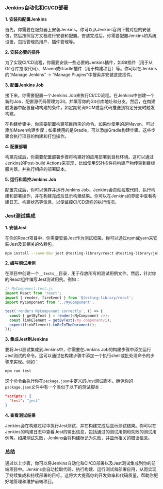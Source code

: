 ### Jenkins自动化和CI/CD部署

**1. 安装和配置Jenkins**

首先，你需要在服务器上安装Jenkins。你可以从Jenkins官网下载对应的安装包，然后按照官方文档进行安装和配置。安装完成后，你需要配置Jenkins的系统设置，包括管理员用户、插件管理等。

**2. 安装必要的插件**

为了实现CI/CD流程，你需要安装一些必要的Jenkins插件，如Git插件（用于从Git仓库拉取代码）、Maven或Gradle插件（用于构建项目）等。你可以在Jenkins的“Manage Jenkins” -> “Manage Plugins”中搜索并安装这些插件。

**3. 配置Jenkins Job**

接下来，你需要配置一个Jenkins Job来执行CI/CD流程。在Jenkins中创建一个新的Job，配置源代码管理为Git，并填写你的Git仓库地址和分支。然后，在构建触发器中配置自动构建的条件，如定期轮询SCM或当代码推送到特定分支时触发构建。

在构建步骤中，你需要配置构建项目所需的命令。如果你使用的是Maven，可以添加Maven构建步骤；如果使用的是Gradle，可以添加Gradle构建步骤。这些步骤会执行项目的构建和打包操作。

**4. 配置部署**

构建完成后，你需要配置部署步骤将构建好的应用部署到目标环境。这可以通过Jenkins的Post-build Actions来实现，比如使用SSH插件将构建产物传输到目标服务器，并执行相应的部署脚本。

**5. 运行和监控Jenkins Job**

配置完成后，你可以保存并运行Jenkins Job。Jenkins会自动拉取代码、执行构建和部署操作，并在构建完成后显示构建结果。你可以在Jenkins的界面中查看构建日志、构建状态等信息，以便监控CI/CD流程的执行情况。

### Jest测试集成

**1. 安装Jest**

在你的React项目中，你需要安装Jest作为测试框架。你可以通过npm或yarn来安装Jest及其相关的依赖包。

```bash
npm install --save-dev jest @testing-library/react @testing-library/jest-dom
```

**2. 编写测试用例**

在项目中创建一个`__tests__`目录，用于存放所有的测试用例文件。然后，针对你的React组件编写Jest测试用例。例如：

```javascript
// MyComponent.test.js
import React from 'react';
import { render, fireEvent } from '@testing-library/react';
import MyComponent from '../MyComponent';

test('renders MyComponent correctly', () => {
  const { getByText } = render(<MyComponent />);
  const linkElement = getByText(/my component/i);
  expect(linkElement).toBeInTheDocument();
});
```

**3. 集成Jest到Jenkins**

要将Jest测试集成到Jenkins中，你需要在Jenkins Job的构建步骤中添加运行Jest测试的命令。这可以通过在构建步骤中添加一个执行shell或批处理命令的步骤来实现。例如：

```bash
npm run test
```

这个命令会执行你在`package.json`中定义的Jest测试脚本。确保你的`package.json`文件中有一个类似于以下的测试脚本：

```json
"scripts": {
  "test": "jest"
}
```

**4. 查看测试结果**

Jenkins会在构建过程中执行Jest测试，并在构建完成后显示测试结果。你可以在Jenkins的构建日志中查看Jest的输出信息，包括通过的测试用例和失败的测试用例等。如果测试失败，Jenkins会将构建标记为失败，并显示相关的错误信息。

### 总结

通过以上步骤，你可以将Jenkins自动化和CI/CD部署以及Jest测试集成到你的前端项目中。Jenkins会自动拉取代码、执行构建、运行测试和部署应用，从而实现了持续集成和持续部署的目标。这将大大提高你的开发效率和代码质量，帮助你更好地管理和维护前端项目。